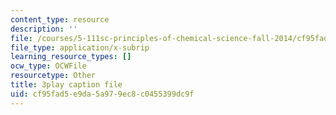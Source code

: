 ```yaml
---
content_type: resource
description: ''
file: /courses/5-111sc-principles-of-chemical-science-fall-2014/cf95fad5e9da5a979ec8c0455399dc9f_YEUyMX7kouw.vtt
file_type: application/x-subrip
learning_resource_types: []
ocw_type: OCWFile
resourcetype: Other
title: 3play caption file
uid: cf95fad5-e9da-5a97-9ec8-c0455399dc9f
---
```

